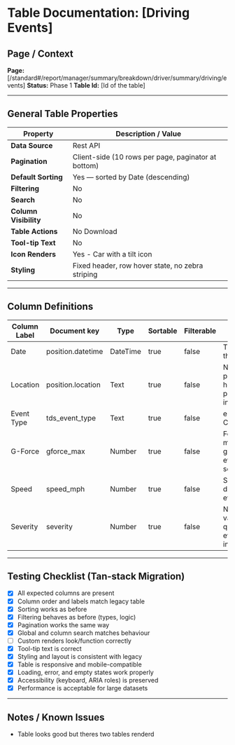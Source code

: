 # Table Documentation: [Driving Events]

## Page / Context
**Page:** [/standard#/report/manager/summary/breakdown/driver/summary/driving/events]
**Status:** Phase 1
**Table Id:** [Id of the table]

---

## General Table Properties

| Property              | Description / Value                                                  |
|-----------------------|----------------------------------------------------------------------|
| **Data Source**       | Rest API                                                        |
| **Pagination**        | Client-side (10 rows per page, paginator at bottom)                  |
| **Default Sorting**   | Yes — sorted by Date (descending)                                    |
| **Filtering**         | No                                                                   |
| **Search**            | No                                                                   |
| **Column Visibility** | No                                                                   |
| **Table Actions**     | No Download                                                          |
| **Tool-tip Text**     | No                                                                   |
| **Icon Renders**      | Yes - Car with a tilt icon                                           |
| **Styling**           | Fixed header, row hover state, no zebra striping                     |

---

## Column Definitions

| Column Label | Document key      | Type       | Sortable | Filterable | Notes                                          |
|--------------|-------------------|------------|----------|------------|------------------------------------------------|
| Date         | position.datetime | DateTime   | true     | false      | Timestamp of the event                         |
| Location     | position.location | Text       | true     | false      | Not populated here — placeholder in table      |
| Event Type   | tds_event_type    | Text       | true     | false      | e.g., Braking, CorneringLeft                   |
| G-Force      | gforce_max        | Number     | true     | false      | Force measured in g; indicates event severity  |
| Speed        | speed_mph         | Number     | true     | false      | Speed in mph during the event                  |
| Severity     | severity          | Number     | true     | false      | Numeric value quantifying event intensity      |

---

## Testing Checklist (Tan-stack Migration)

- [x] All expected columns are present
- [x] Column order and labels match legacy table
- [x] Sorting works as before
- [x] Filtering behaves as before (types, logic)
- [x] Pagination works the same way
- [x] Global and column search matches behaviour
- [ ] Custom renders look/function correctly
- [x] Tool-tip text is correct
- [x] Styling and layout is consistent with legacy
- [x] Table is responsive and mobile-compatible
- [x] Loading, error, and empty states work properly
- [x] Accessibility (keyboard, ARIA roles) is preserved
- [x] Performance is acceptable for large datasets

---

## Notes / Known Issues

- Table looks good but theres two tables renderd
